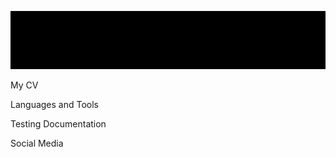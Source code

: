 ![Header](https://github.com/Razzzerkid/Razzzerkid/blob/main/assets/header_size_git.png)

My CV

Languages and Tools

Testing Documentation

Social Media